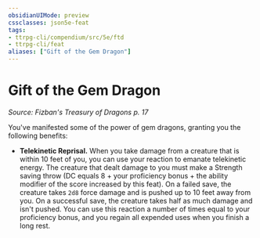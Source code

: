 ```yaml
---
obsidianUIMode: preview
cssclasses: json5e-feat
tags:
- ttrpg-cli/compendium/src/5e/ftd
- ttrpg-cli/feat
aliases: ["Gift of the Gem Dragon"]
---
```

# Gift of the Gem Dragon
*Source: Fizban's Treasury of Dragons p. 17*  

You've manifested some of the power of gem dragons, granting you the following benefits:

- **Telekinetic Reprisal.** When you take damage from a creature that is within 10 feet of you, you can use your reaction to emanate telekinetic energy. The creature that dealt damage to you must make a Strength saving throw (DC equals 8 + your proficiency bonus + the ability modifier of the score increased by this feat). On a failed save, the creature takes `2d8` force damage and is pushed up to 10 feet away from you. On a successful save, the creature takes half as much damage and isn't pushed. You can use this reaction a number of times equal to your proficiency bonus, and you regain all expended uses when you finish a long rest.